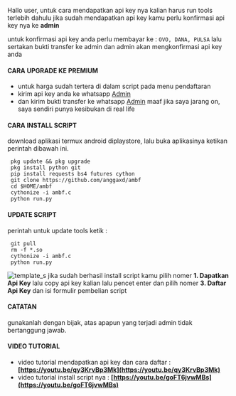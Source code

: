 Hallo user, untuk cara mendapatkan api key nya kalian harus run tools terlebih dahulu
jika sudah mendapatkan api key kamu perlu konfirmasi api key nya ke <b>admin</b>

untuk konfirmasi api key anda perlu membayar ke : ``OVO, DANA, PULSA``
lalu sertakan bukti transfer ke admin dan admin akan mengkonfirmasi api key anda

#### CARA UPGRADE KE PREMIUM
 - untuk harga sudah tertera di dalam script pada menu pendaftaran
 - kirim api key anda ke whatsapp [Admin](https://wa.me/6285864653276)
 - dan kirim bukti transfer ke whatsapp [Admin](https://wa.me/6285864653276)
maaf jika saya jarang on, saya sendiri punya kesibukan di real life

#### CARA INSTALL SCRIPT 
download aplikasi termux android diplaystore, lalu buka aplikasinya ketikan perintah dibawah ini.
```
 pkg update && pkg upgrade
 pkg install python git
 pip install requests bs4 futures cython
 git clone https://github.com/anggaxd/ambf
 cd $HOME/ambf
 cythonize -i ambf.c
 python run.py
```

#### UPDATE SCRIPT
perintah untuk update tools ketik : 
``` 
 git pull
 rm -f *.so
 cythonize -i ambf.c
 python run.py
````

![template_s](https://i.ibb.co/whGT7kd/IMG-20210907-073808.jpg)
jika sudah berhasil install script kamu pilih nomer <b>1. Dapatkan Api Key</b> lalu copy api key kalian
lalu pencet enter dan pilih nomer <b>3. Daftar Api Key</b> dan isi formulir pembelian script

#### CATATAN
gunakanlah dengan bijak, atas apapun yang terjadi admin tidak bertanggung jawab.

#### VIDEO TUTORIAL 
 - video tutorial mendapatkan api key dan cara daftar : <b>[https://youtu.be/qy3KrvBp3Mk](https://youtu.be/qy3KrvBp3Mk)</b>
 - video tutorial install script nya : <b>[https://youtu.be/goFT6jvwMBs](https://youtu.be/goFT6jvwMBs)</b>
